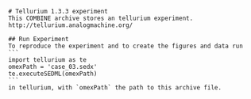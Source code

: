 
        # Tellurium 1.3.3 experiment
        This COMBINE archive stores an tellurium experiment.
        http://tellurium.analogmachine.org/

        ## Run Experiment
        To reproduce the experiment and to create the figures and data run
        ```
        import tellurium as te
        omexPath = 'case_03.sedx'
        te.executeSEDML(omexPath)
        ```
        in tellurium, with `omexPath` the path to this archive file.
        